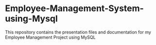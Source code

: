 # Employee-Management-System-using-Mysql
This repository contains the presentation files and documentation for my Employee Management Project using MySQL
